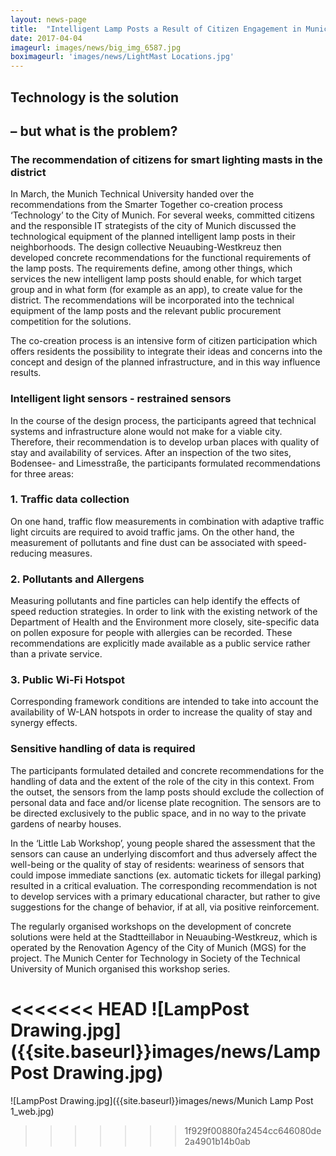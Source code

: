 ```yaml
---
layout: news-page
title:  "Intelligent Lamp Posts a Result of Citizen Engagement in Munich"
date: 2017-04-04
imageurl: images/news/big_img_6587.jpg
boximageurl: 'images/news/LightMast Locations.jpg'
---
```


<div class="multiline">
<h2><span class="ornament-news">Technology is the solution</span></h2>
<h2><span class="ornament-news">– but what is the problem?</span></h2>
</div>

### The recommendation of citizens for smart lighting masts in the district

In March, the Munich Technical University handed over the recommendations from the Smarter Together co-creation process ‘Technology’ to the City of Munich. For several weeks, committed citizens and the responsible IT strategists of the city of Munich discussed the technological equipment of the planned intelligent lamp posts in their neighborhoods. The design collective Neuaubing-Westkreuz then developed concrete recommendations for the functional requirements of the lamp posts. The requirements define, among other things, which services the new intelligent lamp posts should enable, for which target group and in what form (for example as an app), to create value for the district. The recommendations will be incorporated into the technical equipment of the lamp posts and the relevant public procurement competition for the solutions.

The co-creation process is an intensive form of citizen participation which offers residents the possibility to integrate their ideas and concerns into the concept and design of the planned infrastructure, and in this way influence results.

### Intelligent light sensors - restrained sensors

In the course of the design process, the participants agreed that technical systems and infrastructure alone would not make for a viable city. Therefore, their recommendation is to develop urban places with quality of stay and availability of services. After an inspection of the two sites, Bodensee- and Limesstraße, the participants formulated recommendations for three areas:

### 1. Traffic data collection

On one hand, traffic flow measurements in combination with adaptive traffic light circuits are required to avoid traffic jams. On the other hand, the measurement of pollutants and fine dust can be associated with speed-reducing measures.

### 2. Pollutants and Allergens

Measuring pollutants and fine particles can help identify the effects of speed reduction strategies. In order to link with the existing network of the Department of Health and the Environment more closely, site-specific data on pollen exposure for people with allergies can be recorded. These  recommendations are explicitly made available as a public service rather than a private service.

### 3. Public Wi-Fi Hotspot

Corresponding framework conditions are intended to take into account the availability of W-LAN hotspots in order to increase the quality of stay and synergy effects.

### Sensitive handling of data is required

The participants formulated detailed and concrete recommendations for the handling of data and the extent of the role of the city in this context. From the outset, the sensors from the lamp posts should exclude the collection of personal data and face and/or license plate recognition. The sensors are to be directed exclusively to the public space, and in no way to the private gardens of nearby houses.

In the ‘Little Lab Workshop’, young people shared the assessment that the sensors can cause an underlying discomfort and thus adversely affect the well-being or the quality of stay of residents: weariness of sensors that could impose immediate sanctions (ex. automatic tickets for illegal parking) resulted in a critical evaluation. The corresponding recommendation is not to develop services with a primary educational character, but rather to give suggestions for the change of behavior, if at all, via positive reinforcement.

The regularly organised workshops on the development of concrete solutions were held at the Stadtteillabor in Neuaubing-Westkreuz, which is operated by the Renovation Agency of the City of Munich (MGS) for the project. The Munich Center for Technology in Society of the Technical University of Munich organised this workshop series.

<<<<<<< HEAD
![LampPost Drawing.jpg]({{site.baseurl}}images/news/LampPost Drawing.jpg)
=======
![LampPost Drawing.jpg]({{site.baseurl}}images/news/Munich Lamp Post 1_web.jpg)



>>>>>>> 1f929f00880fa2454cc646080de2a4901b14b0ab
